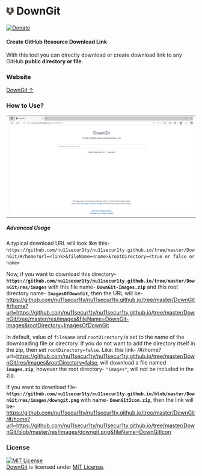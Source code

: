 <h1> <img src="https://raw.githubusercontent.com/nu11secur1ty/nu11secur1ty.github.io/refs/heads/master/DownGit/res/images/downgit.png" width="20" height=auto /> DownGit </h1>

[![Donate](https://img.shields.io/badge/Donate-PayPal-green.svg)](https://www.paypal.com/donate/?business=5KR6BA9MYTM62&no_recurring=0&currency_code=USD)

#### Create GitHub Resource Download Link

With this tool you can directly download or create download link to any GitHub **public directory or file**.

### Website

[DownGit ↑](https://nu11secur1ty.github.io/DownGit/#/home)

### How to Use?

<table><tr><td> <img src="https://raw.githubusercontent.com/nu11secur1ty/nu11secur1ty.github.io/refs/heads/master/DownGit/docs/Screenshot%202025-05-08%20103106.png" /> </td></tr></table>

##### Advanced Usage

A typical download URL will look like this- `https://github.com/nu11secur1ty/nu11secur1ty.github.io/tree/master/DownGit/#/home?url=<link>&fileName=<name>&rootDirectory=<true or false or name>`

Now, if you want to download this directory- **`https://github.com/nu11secur1ty/nu11secur1ty.github.io/tree/master/DownGit/res/images`** with this file name- **`DownGit-Images.zip`** and this root directory name- **`ImagesOfDownGit`**, then the URL will be- https://github.com/nu11secur1ty/nu11secur1ty.github.io/tree/master/DownGit#/home?url=https://github.com/nu11secur1ty/nu11secur1ty.github.io/tree/master/DownGit/tree/master/res/images&fileName=DownGit-Images&rootDirectory=ImagesOfDownGit

In default, value of `fileName` and `rootDirectory` is set to the name of the downloading file or directory. If you do not want to add the directory itself in the zip, then set `rootDirectory=false`. Like: this link- /#/home?url=https://github.com/nu11secur1ty/nu11secur1ty.github.io/tree/master/DownGit/res/images&rootDirectory=false, will download a file named **`images.zip`**; however the root directory- `"images"`, will not be included in the zip.

If you want to download file- **`https://github.com/nu11secur1ty/nu11secur1ty.github.io/blob/master/DownGit/res/images/downgit.png`** with name- **`DownGitIcon.zip`**, then the link will be- https://github.com/nu11secur1ty/nu11secur1ty.github.io/tree/master/DownGit/#/home?url=https://github.com/nu11secur1ty/nu11secur1ty.github.io/tree/master/DownGit/blob/master/res/images/downgit.png&fileName=DownGitIcon

### License
<a rel="license" href="https://opensource.org/licenses/MIT"><img alt="MIT License" src="https://cloud.githubusercontent.com/assets/5456665/18950087/fbe0681a-865f-11e6-9552-e59d038d5913.png" width="60em" height=auto/></a><br/><a href="https://github.com/nu11secur1ty/nu11secur1ty.github.io/tree/master/DownGit">DownGit</a> is licensed under <a rel="license" href="https://opensource.org/licenses/MIT">MIT License</a>.
